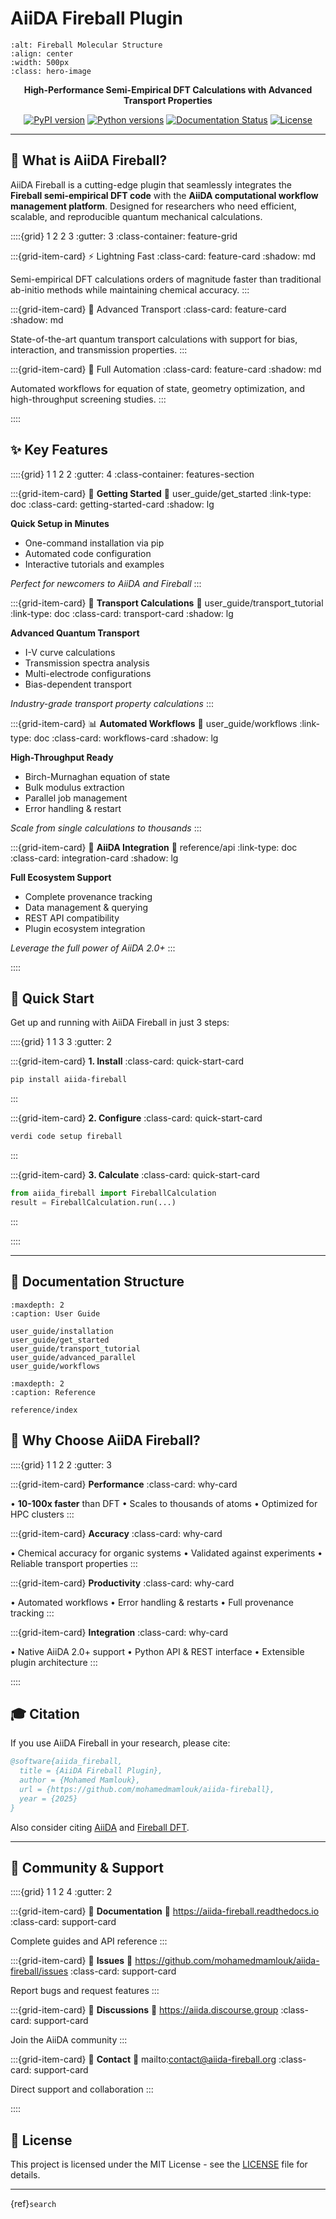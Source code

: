 # AiiDA Fireball Plugin

```{image} _static/fireball_structure.png
:alt: Fireball Molecular Structure
:align: center
:width: 500px
:class: hero-image
```

<div align="center">

**High-Performance Semi-Empirical DFT Calculations with Advanced Transport Properties**

[![PyPI version](https://img.shields.io/pypi/v/aiida-fireball.svg)](https://pypi.org/project/aiida-fireball/)
[![Python versions](https://img.shields.io/pypi/pyversions/aiida-fireball.svg)](https://pypi.org/project/aiida-fireball/)
[![Documentation Status](https://readthedocs.org/projects/aiida-fireball/badge/?version=latest)](https://aiida-fireball.readthedocs.io/en/latest/?badge=latest)
[![License](https://img.shields.io/github/license/mohamedmamlouk/aiida-fireball.svg)](https://github.com/mohamedmamlouk/aiida-fireball/blob/main/LICENSE)

</div>

---

## 🚀 What is AiiDA Fireball?

AiiDA Fireball is a cutting-edge plugin that seamlessly integrates the **Fireball semi-empirical DFT code** with the **AiiDA computational workflow management platform**. Designed for researchers who need efficient, scalable, and reproducible quantum mechanical calculations.

::::{grid} 1 2 2 3
:gutter: 3
:class-container: feature-grid

:::{grid-item-card} ⚡ Lightning Fast
:class-card: feature-card
:shadow: md

Semi-empirical DFT calculations orders of magnitude faster than traditional ab-initio methods while maintaining chemical accuracy.
:::

:::{grid-item-card} 🔬 Advanced Transport
:class-card: feature-card
:shadow: md

State-of-the-art quantum transport calculations with support for bias, interaction, and transmission properties.
:::

:::{grid-item-card} 🔄 Full Automation
:class-card: feature-card
:shadow: md

Automated workflows for equation of state, geometry optimization, and high-throughput screening studies.
:::

::::

## ✨ Key Features

::::{grid} 1 1 2 2
:gutter: 4
:class-container: features-section

:::{grid-item-card} 🎯 **Getting Started**
:link: user_guide/get_started
:link-type: doc
:class-card: getting-started-card
:shadow: lg

**Quick Setup in Minutes**

- One-command installation via pip
- Automated code configuration
- Interactive tutorials and examples

*Perfect for newcomers to AiiDA and Fireball*
:::

:::{grid-item-card} 🚀 **Transport Calculations**
:link: user_guide/transport_tutorial
:link-type: doc
:class-card: transport-card
:shadow: lg

**Advanced Quantum Transport**

- I-V curve calculations
- Transmission spectra analysis
- Multi-electrode configurations
- Bias-dependent transport

*Industry-grade transport property calculations*
:::

:::{grid-item-card} 📊 **Automated Workflows**
:link: user_guide/workflows
:link-type: doc
:class-card: workflows-card
:shadow: lg

**High-Throughput Ready**

- Birch-Murnaghan equation of state
- Bulk modulus extraction
- Parallel job management
- Error handling & restart

*Scale from single calculations to thousands*
:::

:::{grid-item-card} 🔧 **AiiDA Integration**
:link: reference/api
:link-type: doc
:class-card: integration-card
:shadow: lg

**Full Ecosystem Support**

- Complete provenance tracking
- Data management & querying
- REST API compatibility
- Plugin ecosystem integration

*Leverage the full power of AiiDA 2.0+*
:::

::::

## 🎯 Quick Start

Get up and running with AiiDA Fireball in just 3 steps:

::::{grid} 1 1 3 3
:gutter: 2

:::{grid-item-card} **1. Install**
:class-card: quick-start-card

```bash
pip install aiida-fireball
```
:::

:::{grid-item-card} **2. Configure**
:class-card: quick-start-card

```bash
verdi code setup fireball
```
:::

:::{grid-item-card} **3. Calculate**
:class-card: quick-start-card

```python
from aiida_fireball import FireballCalculation
result = FireballCalculation.run(...)
```
:::

::::

---

## 📖 Documentation Structure

```{toctree}
:maxdepth: 2
:caption: User Guide

user_guide/installation
user_guide/get_started
user_guide/transport_tutorial
user_guide/advanced_parallel
user_guide/workflows
```

```{toctree}
:maxdepth: 2
:caption: Reference

reference/index
```

## 🌟 Why Choose AiiDA Fireball?

::::{grid} 1 1 2 2
:gutter: 3

:::{grid-item-card} **Performance**
:class-card: why-card

• **10-100x faster** than DFT
• Scales to thousands of atoms
• Optimized for HPC clusters
:::

:::{grid-item-card} **Accuracy**
:class-card: why-card

• Chemical accuracy for organic systems
• Validated against experiments
• Reliable transport properties
:::

:::{grid-item-card} **Productivity**
:class-card: why-card

• Automated workflows
• Error handling & restarts
• Full provenance tracking
:::

:::{grid-item-card} **Integration**
:class-card: why-card

• Native AiiDA 2.0+ support
• Python API & REST interface
• Extensible plugin architecture
:::

::::

## 🎓 Citation

If you use AiiDA Fireball in your research, please cite:

```bibtex
@software{aiida_fireball,
  title = {AiiDA Fireball Plugin},
  author = {Mohamed Mamlouk},
  url = {https://github.com/mohamedmamlouk/aiida-fireball},
  year = {2025}
}
```

Also consider citing [AiiDA](https://aiida.readthedocs.io/projects/aiida-core/en/latest/intro/citing.html) and [Fireball DFT](https://fireball-qmd.github.io/fireball.html).

---

## 🤝 Community & Support

::::{grid} 1 1 2 4
:gutter: 2

:::{grid-item-card} 📖 **Documentation**
:link: https://aiida-fireball.readthedocs.io
:class-card: support-card

Complete guides and API reference
:::

:::{grid-item-card} 🐛 **Issues**
:link: https://github.com/mohamedmamlouk/aiida-fireball/issues
:class-card: support-card

Report bugs and request features
:::

:::{grid-item-card} 💬 **Discussions**
:link: https://aiida.discourse.group
:class-card: support-card

Join the AiiDA community
:::

:::{grid-item-card} 📧 **Contact**
:link: mailto:contact@aiida-fireball.org
:class-card: support-card

Direct support and collaboration
:::

::::

## 📄 License

This project is licensed under the MIT License - see the [LICENSE](https://github.com/mohamedmamlouk/aiida-fireball/blob/main/LICENSE) file for details.

---

{ref}`search`
